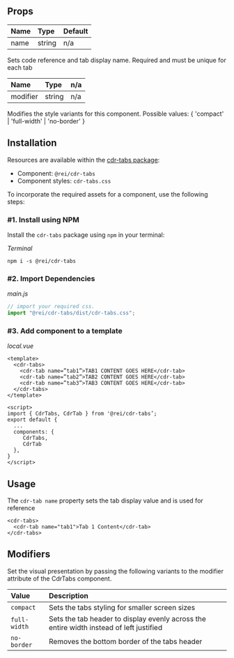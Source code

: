 ## Props

| Name | Type   | Default |
|:-----|:-------|:--------|
| name | string | n/a     |

Sets code reference and tab display name. Required and must be unique for each tab

| Name     | Type   | n/a |
|:---------|:-------|:----|
| modifier | string | n/a |

Modifies the style variants for this component. Possible values: { 'compact' | 'full-width' | 'no-border' }

## Installation

Resources are available within the [cdr-tabs package](https://www.npmjs.com/package/@rei/cdr-tabs):

- Component: `@rei/cdr-tabs`
- Component styles: `cdr-tabs.css`

To incorporate the required assets for a component, use the following steps:

### #1. Install using NPM

Install the `cdr-tabs` package using `npm` in your terminal:

_Terminal_

```terminal
npm i -s @rei/cdr-tabs
```

### #2. Import Dependencies

_main.js_

```javascript
// import your required css.
import "@rei/cdr-tabs/dist/cdr-tabs.css";
```

### #3. Add component to a template

_local.vue_

```vue
<template>
  <cdr-tabs>
    <cdr-tab name=”tab1”>TAB1 CONTENT GOES HERE</cdr-tab>
    <cdr-tab name=”tab2”>TAB2 CONTENT GOES HERE</cdr-tab>
    <cdr-tab name=”tab3”>TAB3 CONTENT GOES HERE</cdr-tab>
  </cdr-tabs>
</template>

<script>
import { CdrTabs, CdrTab } from '@rei/cdr-tabs’;
export default {
  ...
  components: {
     CdrTabs,
     CdrTab
  },
}
</script>

```

## Usage

The `cdr-tab name` property sets the tab display value and is used for reference

```vue
<cdr-tabs>
  <cdr-tab name="tab1">Tab 1 Content</cdr-tab>
</cdr-tabs>
```

## Modifiers

Set the visual presentation by passing the following variants to the modifier attribute of the CdrTabs component.

| Value        | Description   |
|:-------------|:-------|
| `compact`    | Sets the tabs styling for smaller screen sizes |
| `full-width` | Sets the tab header to display evenly across the entire width instead of left justified |
| `no-border`  | Removes the bottom border of the tabs header |

